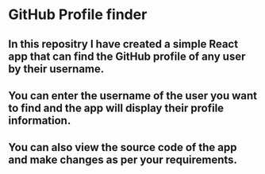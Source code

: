 # GitHub Profile finder
## In this repositry I have created a simple React app that can find the GitHub profile of any user by their username.

## You can enter the username of the user you want to find and the app will display their profile information.

## You can also view the source code of the app and make changes as per your requirements.